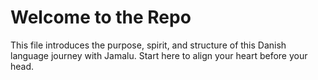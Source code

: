 # Welcome to the Repo

This file introduces the purpose, spirit, and structure of this Danish language journey with Jamalu. Start here to align your heart before your head.